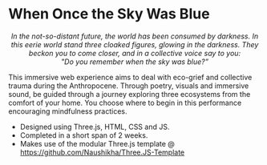 # When Once the Sky Was Blue

<p align="center">
<i>
In the not-so-distant future, the world has been consumed by darkness. In this eerie world stand three cloaked figures, glowing in the darkness. They beckon you to come closer, and in a collective voice say to you:
<br>
"Do you remember when the sky was blue?”
</i>
</p>

This immersive web experience aims to deal with eco-grief and collective trauma during the Anthropocene. Through poetry, visuals and immersive sound, be guided through a journey exploring three ecosystems from the comfort of your home. You choose where to begin in this performance encouraging mindfulness practices.

- Designed using Three.js, HTML, CSS and JS.
- Completed in a short span of 2 weeks.
- Makes use of the modular Three.js template @ https://github.com/Naushikha/Three.JS-Template
